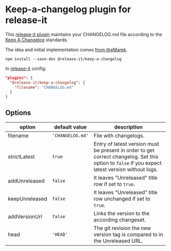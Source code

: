 # Keep-a-changelog plugin for release-it

This [release-it plugin](https://github.com/release-it/release-it/blob/master/docs/plugins/README.md) maintains your
CHANGELOG.md file according to the [Keep A Changelog](https://keepachangelog.com/) standards.

The idea and initial implementation comes [from @eMarek](https://github.com/release-it/release-it/issues/662).

```
npm install --save-dev @release-it/keep-a-changelog
```

In [release-it](https://github.com/release-it/release-it) config:

```json
"plugins": {
  "@release-it/keep-a-changelog": {
    "filename": "CHANGELOG.md"
  }
}
```

## Options

| option         | default value  | description                                                                                                                                      |
| -------------- | -------------- | ------------------------------------------------------------------------------------------------------------------------------------------------ |
| filename       | `'CHANGELOG.md'` | File with changelogs.                                                                                                                            |
| strictLatest   | `true`         | Entry of latest version must be present in order to get correct changelog. Set this option to `false` if you expect latest version without logs. |
| addUnreleased  | `false`        | It leaves "Unreleased" title row if set to `true`.                                                                                               |
| keepUnreleased | `false`        | It leaves "Unreleased" title row unchanged if set to `true`.                                                                                     |
| addVersionUrl  | `false`        | Links the version to the according changeset.                                                                                                    |
| head  | `'HEAD'`        | The git revision the new version tag is compared to in the Unreleased URL.                                                                               |
